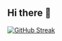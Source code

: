 ## Hi there 👋



[![GitHub Streak](http://github-readme-streak-stats.herokuapp.com?user=indrakhatiwada&theme=dark&background=000000)](https://git.io/streak-stats)

<!--
**indrakhatiwada/indrakhatiwada** is a ✨ _special_ ✨ repository because its `README.md` (this file) appears on your GitHub profile.

Here are some ideas to get you started:

- 🔭 I’m currently working on ...
- 🌱 I’m currently learning ...
- 👯 I’m looking to collaborate on ...
- 🤔 I’m looking for help with ...
- 💬 Ask me about ...
- 📫 How to reach me: ...
- 😄 Pronouns: ...
- ⚡ Fun fact: ...
-->

